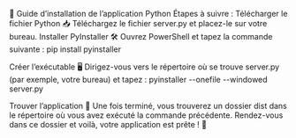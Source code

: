 🚀 Guide d’installation de l’application Python
Étapes à suivre :
Télécharger le fichier Python 📥
Téléchargez le fichier server.py et placez-le sur votre bureau.
Installer PyInstaller 🛠️
Ouvrez PowerShell et tapez la commande suivante :
pip install pyinstaller

Créer l’exécutable 🖥️
Dirigez-vous vers le répertoire où se trouve server.py (par exemple, votre bureau) et tapez :
pyinstaller --onefile --windowed server.py

Trouver l’application 📂
Une fois terminé, vous trouverez un dossier dist dans le répertoire où vous avez exécuté la commande précédente.
Rendez-vous dans ce dossier et voilà, votre application est prête ! 🎉
